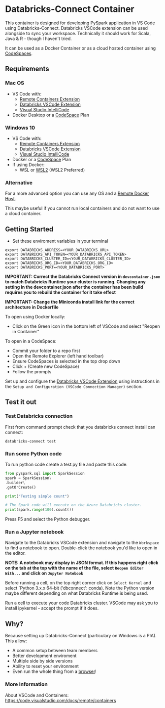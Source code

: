 # Databricks-Connect Container

This container is designed for developing PySpark application in VS Code using Databricks-Connect. Databricks VSCode extension can be used alongside to sync your workspace. Technically it should work for Scala, Java & R - though I haven't tried.

It can be used as a Docker Container or as a cloud hosted container using  [CodeSpaces](https://visualstudio.microsoft.com/services/visual-studio-codespaces/).

## Requirements

### Mac OS
* VS Code with:
	* [Remote Containers Extension](https://marketplace.visualstudio.com/items?itemName=ms-vscode-remote.remote-containers)
	* [Databricks VSCode Extension](https://marketplace.visualstudio.com/items?itemName=paiqo.databricks-vscode)
	* [Visual Studio IntelliCode](https://marketplace.visualstudio.com/items?itemName=VisualStudioExptTeam.vscodeintellicode)
* Docker Desktop or a [CodeSpace](https://visualstudio.microsoft.com/services/visual-studio-codespaces/) Plan

### Windows 10
* VS Code with:
	* [Remote Containers Extension](https://marketplace.visualstudio.com/items?itemName=ms-vscode-remote.remote-containers)
	* [Databricks VSCode Extension](https://marketplace.visualstudio.com/items?itemName=paiqo.databricks-vscode)
	* [Visual Studio IntelliCode](https://marketplace.visualstudio.com/items?itemName=VisualStudioExptTeam.vscodeintellicode)
* Docker or a [CodeSpace](https://visualstudio.microsoft.com/services/visual-studio-codespaces/) Plan
* If using Docker:
  * WSL or [WSL2](https://devblogs.microsoft.com/commandline/announcing-wsl-2/) (WSL2 Preferred)

### Alternative
For a more advanced option you can use any OS and a [Remote Docker Host](https://code.visualstudio.com/docs/remote/containers-advanced#_developing-inside-a-container-on-a-remote-docker-host).

This maybe useful if you cannot run local containers and do not want to use a cloud container. 

## Getting Started

* Set these enviroment variables in your terminal

```shell
export DATABRICKS_ADDRESS=<YOUR_DATABRICKS_URL>
export DATABRICKS_API_TOKEN=<YOUR_DATABRICKS_API_TOKEN>
export DATABRICKS_CLUSTER_ID=<YOUR_DATABRICKS_CLUSTER_ID>
export DATABRICKS_ORG_ID=<YOUR_DATABRICKS_ORG_ID>
export DATABRICKS_PORT=<YOUR_DATABRICKS_PORT>
```

**IMPORTANT: Correct the Databricks Connect version in `devcontainer.json` to match Databricks Runtime your cluster is running. Changing any setting in the devcontainer.json after the container has been build requires you to rebuild the container for it take effect**

**IMPORTANT: Change the Miniconda install link for the correct architecture in Dockerfile**

To open using Docker locally:
* Click on the Green icon in the bottom left of VSCode and select "Reopen in Container"

To open in a CodeSpace:
* Commit your folder to a repo first
* Open the Remote Explorer (left hand toolbar)
* Ensure CodeSpaces is selected in the top drop down
* Click + (Create new CodeSpace)
* Follow the prompts

Set up and configure the [Databricks VSCode Extension](https://marketplace.visualstudio.com/items?itemName=paiqo.databricks-vscode) using instructions in the `Setup and Configuration (VSCode Connection Manager)` section.

## Test it out

### Test Databricks connection
First from command prompt check that you databricks connect install can connect:

```shell
databricks-connect test
```

### Run some Python code
To run python code create a test.py file and paste this code:
```python
from pyspark.sql import SparkSession
spark = SparkSession\
.builder\
.getOrCreate()

print("Testing simple count")

# The Spark code will execute on the Azure Databricks cluster.
print(spark.range(100).count())
```

Press F5 and select the Python debugger.

### Run a Jupyter notebook 
Navigate to the Databricks VSCode extension and navigate to the `Workspace` to find a notebook to open. Double-click the notebook you'd like to open in the editor.

**NOTE: A notebook may display in JSON format. If this happens right click on the tab at the top with the name of the file, select `Reopen Editor With...` and click on `Jupyter Notebook`**

Before running a cell, on the top right corner click on `Select Kernel` and select `Python 3.x.x 64-bit ('dbconnect': conda). Note the Python version maybe different depending on what Databricks Runtime is being used.

Run a cell to execute your code Databricks cluster. VSCode may ask you to install ipykernel - accept the prompt if it does.

## Why?
Because setting up Databricks-Connect (particulary on Windows is a PIA). This allow:
* A common setup between team members
* Better development enviroment
* Multiple side by side versions
* Ability to reset your environment
* Even run the whole thing from a [browser](https://docs.microsoft.com/en-gb/visualstudio/online/how-to/browser)!

### More Information
About VSCode and Containers: https://code.visualstudio.com/docs/remote/containers
